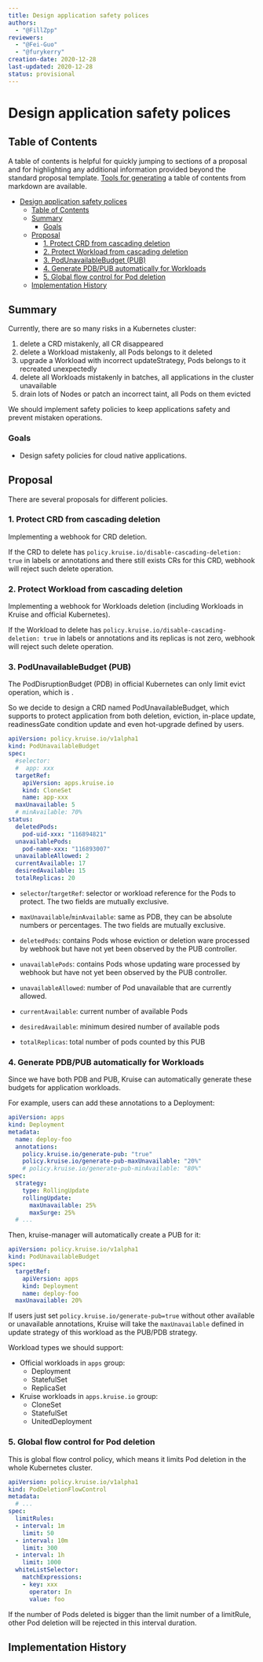 ```yaml
---
title: Design application safety polices
authors:
  - "@FillZpp"
reviewers:
  - "@Fei-Guo"
  - "@furykerry"
creation-date: 2020-12-28
last-updated: 2020-12-28
status: provisional
---
```


# Design application safety polices

## Table of Contents

A table of contents is helpful for quickly jumping to sections of a proposal and for highlighting
any additional information provided beyond the standard proposal template.
[Tools for generating](https://github.com/ekalinin/github-markdown-toc) a table of contents from markdown are available.

   * [Design application safety polices](#design-application-safety-polices)
      * [Table of Contents](#table-of-contents)
      * [Summary](#summary)
         * [Goals](#goals)
      * [Proposal](#proposal)
         * [1. Protect CRD from cascading deletion](#1-protect-crd-from-cascading-deletion)
         * [2. Protect Workload from cascading deletion](#2-protect-workload-from-cascading-deletion)
         * [3. PodUnavailableBudget (PUB)](#3-podunavailablebudget-pub)
         * [4. Generate PDB/PUB automatically for Workloads](#4-generate-pdbpub-automatically-for-workloads)
         * [5. Global flow control for Pod deletion](#5-global-flow-control-for-pod-deletion)
      * [Implementation History](#implementation-history)

## Summary

Currently, there are so many risks in a Kubernetes cluster:

1. delete a CRD mistakenly, all CR disappeared
2. delete a Workload mistakenly, all Pods belongs to it deleted
3. upgrade a Workload with incorrect updateStrategy, Pods belongs to it recreated unexpectedly
4. delete all Workloads mistakenly in batches, all applications in the cluster unavailable
5. drain lots of Nodes or patch an incorrect taint, all Pods on them evicted

We should implement safety policies to keep applications safety and prevent mistaken operations.

### Goals

- Design safety policies for cloud native applications.

## Proposal

There are several proposals for different policies.

### 1. Protect CRD from cascading deletion

Implementing a webhook for CRD deletion.

If the CRD to delete has `policy.kruise.io/disable-cascading-deletion: true` in labels or annotations and there still exists
CRs for this CRD, webhook will reject such delete operation.

### 2. Protect Workload from cascading deletion

Implementing a webhook for Workloads deletion (including Workloads in Kruise and official Kubernetes).

If the Workload to delete has `policy.kruise.io/disable-cascading-deletion: true` in labels or annotations and its replicas is not zero,
webhook will reject such delete operation.

### 3. PodUnavailableBudget (PUB)

The PodDisruptionBudget (PDB) in official Kubernetes can only limit evict operation, which is .

So we decide to design a CRD named PodUnavailableBudget, which supports to protect application from both deletion,
eviction, in-place update, readinessGate condition update and even hot-upgrade defined by users.

```yaml
apiVersion: policy.kruise.io/v1alpha1
kind: PodUnavailableBudget
spec:
  #selector:
  #  app: xxx
  targetRef:
    apiVersion: apps.kruise.io
    kind: CloneSet
    name: app-xxx
  maxUnavailable: 5
  # minAvailable: 70%
status:
  deletedPods:
    pod-uid-xxx: "116894821"
  unavailablePods:
    pod-name-xxx: "116893007"
  unavailableAllowed: 2
  currentAvailable: 17
  desiredAvailable: 15
  totalReplicas: 20
```

- `selector`/`targetRef`: selector or workload reference for the Pods to protect. The two fields are mutually exclusive.
- `maxUnavailable`/`minAvailable`: same as PDB, they can be absolute numbers or percentages. The two fields are mutually exclusive.

- `deletedPods`: contains Pods whose eviction or deletion ware processed by webhook but have not yet been observed by the PUB controller.
- `unavailablePods`: contains Pods whose updating ware processed by webhook but have not yet been observed by the PUB controller.
- `unavailableAllowed`: number of Pod unavailable that are currently allowed.
- `currentAvailable`: current number of available Pods
- `desiredAvailable`: minimum desired number of available pods
- `totalReplicas`: total number of pods counted by this PUB

### 4. Generate PDB/PUB automatically for Workloads

Since we have both PDB and PUB, Kruise can automatically generate these budgets for application workloads.

For example, users can add these annotations to a Deployment: 

```yaml
apiVersion: apps
kind: Deployment
metadata:
  name: deploy-foo
  annotations:
    policy.kruise.io/generate-pub: "true"
    policy.kruise.io/generate-pub-maxUnavailable: "20%"
    # policy.kruise.io/generate-pub-minAvailable: "80%"
spec:
  strategy:
    type: RollingUpdate
    rollingUpdate:
      maxUnavailable: 25%
      maxSurge: 25%
  # ...
```

Then, kruise-manager will automatically create a PUB for it:

```yaml
apiVersion: policy.kruise.io/v1alpha1
kind: PodUnavailableBudget
spec:
  targetRef:
    apiVersion: apps
    kind: Deployment
    name: deploy-foo
  maxUnavailable: 20%
```

If users just set `policy.kruise.io/generate-pub=true` without other available or unavailable annotations, Kruise will take
the `maxUnavailable` defined in update strategy of this workload as the PUB/PDB strategy.

Workload types we should support:

- Official workloads in `apps` group:
  - Deployment
  - StatefulSet
  - ReplicaSet
- Kruise workloads in `apps.kruise.io` group:
  - CloneSet
  - StatefulSet
  - UnitedDeployment

### 5. Global flow control for Pod deletion

This is global flow control policy, which means it limits Pod deletion in the whole Kubernetes cluster.

```yaml
apiVersion: policy.kruise.io/v1alpha1
kind: PodDeletionFlowControl
metadata:
  # ...
spec:
  limitRules:
  - interval: 1m
    limit: 50
  - interval: 10m
    limit: 300
  - interval: 1h
    limit: 1000
  whiteListSelector:
    matchExpressions:
    - key: xxx
      operator: In
      value: foo
```

If the number of Pods deleted is bigger than the limit number of a limitRule, other Pod deletion will be rejected in this interval duration.

## Implementation History
